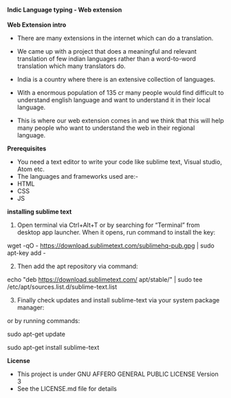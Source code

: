 #### Indic Language typing - Web extension

**Web Extension intro**


- There are many extensions in the internet which can do a translation.

-  We came up with a project that does a meaningful and relevant translation of few
indian languages rather than a word-to-word translation which many translators do.

- India is a country where there is an extensive collection of languages.


- With a enormous population of 135 cr many people would find difficult to 
understand english language and want to understand it in their local language.

- This is where our web extension comes in and we think that this will help many
people who want to understand the web in their regional language.


**Prerequisites**
- You need a text editor to write your code like sublime text, Visual studio, Atom etc.
- The languages and frameworks used are:-
- HTML
- CSS
- JS

**installing sublime text**

1. Open terminal via Ctrl+Alt+T or by searching for “Terminal” from desktop app launcher. When it opens, run command to install the key:

wget -qO - https://download.sublimetext.com/sublimehq-pub.gpg | sudo apt-key add -

2. Then add the apt repository via command:

echo "deb https://download.sublimetext.com/ apt/stable/" | sudo tee /etc/apt/sources.list.d/sublime-text.list

3. Finally check updates and install sublime-text via your system package manager:

or by running commands:

sudo apt-get update

sudo apt-get install sublime-text

**License**
- This project is under GNU AFFERO GENERAL PUBLIC LICENSE Version 3
- See the LICENSE.md file for details





